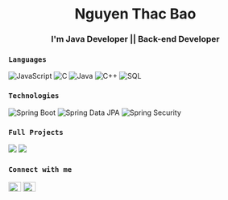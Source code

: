 <h1 align="center">Nguyen Thac Bao</h1>
<h3 align="center">I'm Java Developer || Back-end Developer</h3>



### `Languages`

![JavaScript](https://img.shields.io/badge/-JavaScript-000?&logo=JavaScript)
![C](https://img.shields.io/badge/-C-000?&logo=C)
![Java](https://img.shields.io/badge/-Java-000?&logo=Java&logoColor=007396)
![C++](https://img.shields.io/badge/-C++-000?&logo=c%2b%2b&logoColor=00599C)
![SQL](https://img.shields.io/badge/-SQL-000?&logo=MySQL)

### `Technologies`
![Spring Boot](https://img.shields.io/badge/-Spring-000%3F%26logo%3DSpring?style=flat-square&logo=spring&logoColor=black&labelColor=green&color=green)
![Spring Data JPA](https://img.shields.io/badge/-Spring_Data_JPA-000?style=flat-square&logo=spring&logoColor=black&labelColor=green&color=green)
![Spring Security](https://img.shields.io/badge/-Spring_Security-000?style=flat-square&logo=spring%20security&logoColor=black&labelColor=green&color=green
)
### `Full Projects`
[![](https://img.shields.io/badge/-Pet_app-001?style=flat-square&logo=spring&logoColor=green&labelColor=blue&color=blue
)](https://github.com/thacbaonguyen/pet-shop)
[![](https://img.shields.io/badge/-Social_media-001?style=flat-square&logo=spring&logoColor=green&labelColor=blue&color=blue
)](https://github.com/thacbaonguyen/social-app-microservices)

### `Connect with me`
<p align="left">
<a href="https://linkedin.com/in/https://www.linkedin.com/in/thacbaonguyen/" target="blank"><img align="center" src="https://raw.githubusercontent.com/rahuldkjain/github-profile-readme-generator/master/src/images/icons/Social/linked-in-alt.svg" alt="https://www.linkedin.com/in/thacbaonguyen/" height="18.75" width="25" /></a>
<a href="https://fb.com/https://www.facebook.com/thbaonguyen.25.11/" target="blank"><img align="center" src="https://raw.githubusercontent.com/rahuldkjain/github-profile-readme-generator/master/src/images/icons/Social/facebook.svg" alt="https://www.facebook.com/thbaonguyen.25.11/" height="18.75" width="25" /></a>
</p>
